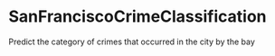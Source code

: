 # SanFranciscoCrimeClassification

<p>
Predict the category of crimes that occurred in the city by the bay </p>
